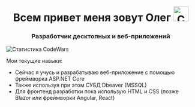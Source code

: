<h1 align="center" color=black>Всем привет меня зовут Олег
<img src="https://raw.githubusercontent.com/Tarikul-Islam-Anik/Animated-Fluent-Emojis/master/Emojis/Smilies/Cat%20with%20Wry%20Smile.png" alt="Cat with Wry Smile" width="40" height="40" /></h1>
<h3 align="center">Разработчик десктопных и веб-приложений</h3>
<img src="https://www.codewars.com/users/BayHock/badges/small" alt="Статистика CodeWars" align="center"/>
<p>Мои текущие навыки:</p>
<ul>
  <li>Сейчас я учусь и разрабатываю веб-приложение с помощью фреймворка ASP.NET Core</li>
  <li>Также используя при этом СУБД Dbeaver (MSSQL)</li>
  <li>Для фронтенд разработки пока использую HTML и CSS (позже Blazor или фреймворки Angular, React)</li>
</ul>

